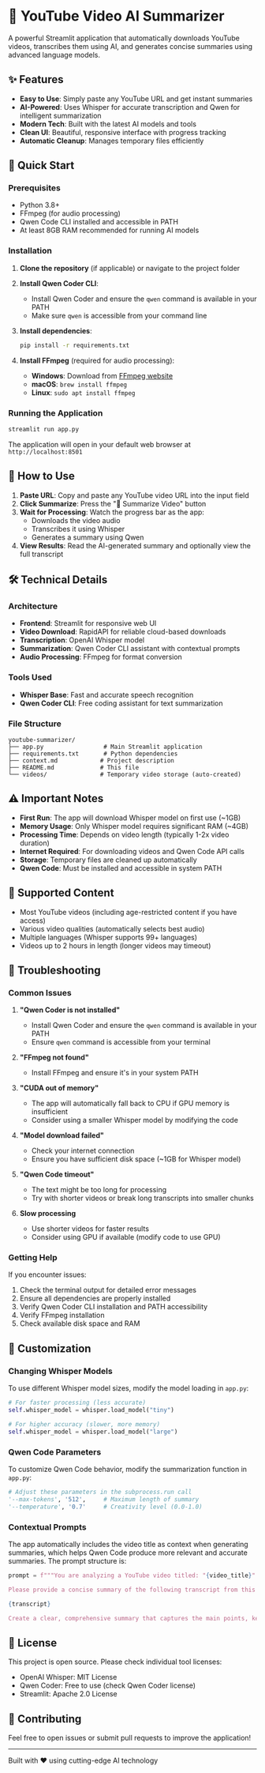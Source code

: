 # 🎥 YouTube Video AI Summarizer

A powerful Streamlit application that automatically downloads YouTube videos, transcribes them using AI, and generates concise summaries using advanced language models.

## ✨ Features

- **Easy to Use**: Simply paste any YouTube URL and get instant summaries
- **AI-Powered**: Uses Whisper for accurate transcription and Qwen for intelligent summarization
- **Modern Tech**: Built with the latest AI models and tools
- **Clean UI**: Beautiful, responsive interface with progress tracking
- **Automatic Cleanup**: Manages temporary files efficiently

## 🚀 Quick Start

### Prerequisites

- Python 3.8+
- FFmpeg (for audio processing)
- Qwen Code CLI installed and accessible in PATH
- At least 8GB RAM recommended for running AI models

### Installation

1. **Clone the repository** (if applicable) or navigate to the project folder

2. **Install Qwen Coder CLI**:
   - Install Qwen Coder and ensure the `qwen` command is available in your PATH
   - Make sure `qwen` is accessible from your command line

3. **Install dependencies**:
   ```bash
   pip install -r requirements.txt
   ```

4. **Install FFmpeg** (required for audio processing):
   - **Windows**: Download from [FFmpeg website](https://ffmpeg.org/download.html)
   - **macOS**: `brew install ffmpeg`
   - **Linux**: `sudo apt install ffmpeg`

### Running the Application

```bash
streamlit run app.py
```

The application will open in your default web browser at `http://localhost:8501`

## 📖 How to Use

1. **Paste URL**: Copy and paste any YouTube video URL into the input field
2. **Click Summarize**: Press the "🚀 Summarize Video" button
3. **Wait for Processing**: Watch the progress bar as the app:
   - Downloads the video audio
   - Transcribes it using Whisper
   - Generates a summary using Qwen
4. **View Results**: Read the AI-generated summary and optionally view the full transcript

## 🛠️ Technical Details

### Architecture

- **Frontend**: Streamlit for responsive web UI
- **Video Download**: RapidAPI for reliable cloud-based downloads
- **Transcription**: OpenAI Whisper model
- **Summarization**: Qwen Coder CLI assistant with contextual prompts
- **Audio Processing**: FFmpeg for format conversion

### Tools Used

- **Whisper Base**: Fast and accurate speech recognition
- **Qwen Coder CLI**: Free coding assistant for text summarization

### File Structure

```
youtube-summarizer/
├── app.py                 # Main Streamlit application
├── requirements.txt       # Python dependencies
├── context.md            # Project description
├── README.md             # This file
└── videos/               # Temporary video storage (auto-created)
```

## ⚠️ Important Notes

- **First Run**: The app will download Whisper model on first use (~1GB)
- **Memory Usage**: Only Whisper model requires significant RAM (~4GB)
- **Processing Time**: Depends on video length (typically 1-2x video duration)
- **Internet Required**: For downloading videos and Qwen Code API calls
- **Storage**: Temporary files are cleaned up automatically
- **Qwen Code**: Must be installed and accessible in system PATH

## 🎯 Supported Content

- Most YouTube videos (including age-restricted content if you have access)
- Various video qualities (automatically selects best audio)
- Multiple languages (Whisper supports 99+ languages)
- Videos up to 2 hours in length (longer videos may timeout)

## 🐛 Troubleshooting

### Common Issues

1. **"Qwen Coder is not installed"**
   - Install Qwen Coder and ensure the `qwen` command is available in your PATH
   - Ensure `qwen` command is accessible from your terminal

2. **"FFmpeg not found"**
   - Install FFmpeg and ensure it's in your system PATH

3. **"CUDA out of memory"**
   - The app will automatically fall back to CPU if GPU memory is insufficient
   - Consider using a smaller Whisper model by modifying the code

4. **"Model download failed"**
   - Check your internet connection
   - Ensure you have sufficient disk space (~1GB for Whisper model)

5. **"Qwen Code timeout"**
   - The text might be too long for processing
   - Try with shorter videos or break long transcripts into smaller chunks

6. **Slow processing**
   - Use shorter videos for faster results
   - Consider using GPU if available (modify code to use GPU)

### Getting Help

If you encounter issues:
1. Check the terminal output for detailed error messages
2. Ensure all dependencies are properly installed
3. Verify Qwen Coder CLI installation and PATH accessibility
4. Verify FFmpeg installation
5. Check available disk space and RAM

## 🔧 Customization

### Changing Whisper Models

To use different Whisper model sizes, modify the model loading in `app.py`:

```python
# For faster processing (less accurate)
self.whisper_model = whisper.load_model("tiny")

# For higher accuracy (slower, more memory)
self.whisper_model = whisper.load_model("large")
```

### Qwen Code Parameters

To customize Qwen Code behavior, modify the summarization function in `app.py`:

```python
# Adjust these parameters in the subprocess.run call
'--max-tokens', '512',     # Maximum length of summary
'--temperature', '0.7'     # Creativity level (0.0-1.0)
```

### Contextual Prompts

The app automatically includes the video title as context when generating summaries, which helps Qwen Code produce more relevant and accurate summaries. The prompt structure is:

```python
prompt = f"""You are analyzing a YouTube video titled: "{video_title}"

Please provide a concise summary of the following transcript from this video:

{transcript}

Create a clear, comprehensive summary that captures the main points, key information, and context from the video title."""
```

## 📄 License

This project is open source. Please check individual tool licenses:
- OpenAI Whisper: MIT License
- Qwen Coder: Free to use (check Qwen Coder license)
- Streamlit: Apache 2.0 License

## 🤝 Contributing

Feel free to open issues or submit pull requests to improve the application!

---

Built with ❤️ using cutting-edge AI technology

